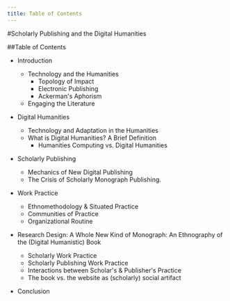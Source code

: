 ```yaml
---
title: Table of Contents
---
```


#Scholarly Publishing and the Digital Humanities

##Table of Contents

* Introduction
	* Technology and the Humanities
		* Topology of Impact
		* Electronic Publishing
		* Ackerman's Aphorism
	* Engaging the Literature

* Digital Humanities
	* Technology and Adaptation in the Humanities
	* What is Digital Humanities? A Brief Definition
		* Humanities Computing vs. Digital Humanities
  
* Scholarly Publishing
	* Mechanics of New Digital Publishing
	* The Crisis of Scholarly Monograph Publishing. 

* Work Practice
	* Ethnomethodology & Situated Practice
	* Communities of Practice
	* Organizational Routine

* Research Design: A Whole New Kind of Monograph: An Ethnography of the (Digital Humanistic) Book
	* Scholarly Work Practice
	* Scholarly Publishing Work Practice
	* Interactions between Scholar's & Publisher's Practice
	* The book vs. the website as (scholarly) social artifact
  
* Conclusion
